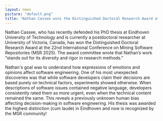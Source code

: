 ```yaml
---
layout: news
picture: "default.png"
title: "Nathan Cassee wins the Distinguished Doctoral Research Award at MSR 2025"
---
```


Nathan Cassee, who has recently defended his PhD thesis at Eindhoven University of Technology and is currently a postdoctoral researcher at University of Victoria, Canada, has won the Distinguished Doctoral Research Award at the 22nd International Conference on  Mining Software Repositories (MSR 2025). The award committee wrote that Nathan’s work “stands out for its diversity and rigor in research methods.” 

Nathan's goal was to understand how expressions of emotions and opinions affect software engineering. One of his most unexpected discoveries was that while software developers claim their decisions are based purely on technical factors, experiments showed otherwise.
When descriptions of software issues contained negative language, developers consistently rated them as more urgent, even when the technical content remained the same. This reveals a previously unknown human bias affecting decision-making in software engineering. His thesis was awarded the highest distinction (cum laude) in Eindhoven and now is recognized by the MSR community!